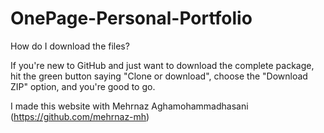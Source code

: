 # OnePage-Personal-Portfolio
How do I download the files?

If you're new to GitHub and just want to download the complete package, hit the green button saying "Clone or download", choose the "Download ZIP" option, and you're good to go.

I made this website with Mehrnaz Aghamohammadhasani (https://github.com/mehrnaz-mh)
